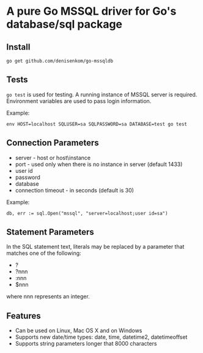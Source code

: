 # A pure Go MSSQL driver for Go's database/sql package

## Install

    go get github.com/denisenkom/go-mssqldb

## Tests

`go test` is used for testing. A running instance of MSSQL server is required.
Environment variables are used to pass login information.

Example:

    env HOST=localhost SQLUSER=sa SQLPASSWORD=sa DATABASE=test go test

## Connection Parameters

* server - host or host\instance
* port - used only when there is no instance in server (default 1433)
* user id
* password
* database
* connection timeout - in seconds (default is 30)

Example:

    db, err := sql.Open("mssql", "server=localhost;user id=sa")

## Statement Parameters

In the SQL statement text, literals may be replaced by a parameter that matches one of the following:

* ?
* ?nnn
* :nnn
* $nnn

where nnn represents an integer.

## Features

* Can be used on Linux, Mac OS X and on Windows
* Supports new date/time types: date, time, datetime2, datetimeoffset
* Supports string parameters longer that 8000 characters
